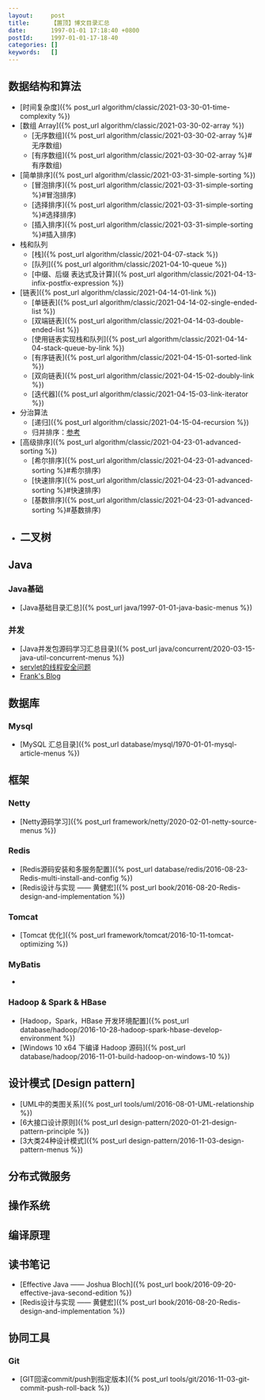 ```yaml
---
layout:     post
title:      【置顶】博文目录汇总
date:       1997-01-01 17:18:40 +0800
postId:     1997-01-01-17-18-40
categories: []
keywords:   []
---
```


## 数据结构和算法

* [时间复杂度]({% post_url algorithm/classic/2021-03-30-01-time-complexity %})
* [数组 Array]({% post_url algorithm/classic/2021-03-30-02-array %})
  - [无序数组]({% post_url algorithm/classic/2021-03-30-02-array %}#无序数组)
  - [有序数组]({% post_url algorithm/classic/2021-03-30-02-array %}#有序数组)
* [简单排序]({% post_url algorithm/classic/2021-03-31-simple-sorting %})
  - [冒泡排序]({% post_url algorithm/classic/2021-03-31-simple-sorting %}#冒泡排序)
  - [选择排序]({% post_url algorithm/classic/2021-03-31-simple-sorting %}#选择排序)
  - [插入排序]({% post_url algorithm/classic/2021-03-31-simple-sorting %}#插入排序)
* 栈和队列
  - [栈]({% post_url algorithm/classic/2021-04-07-stack %})
  - [队列]({% post_url algorithm/classic/2021-04-10-queue %})
  - [中缀、后缀 表达式及计算]({% post_url algorithm/classic/2021-04-13-infix-postfix-expression %})
* [链表]({% post_url algorithm/classic/2021-04-14-01-link %})
  - [单链表]({% post_url algorithm/classic/2021-04-14-02-single-ended-list %})
  - [双端链表]({% post_url algorithm/classic/2021-04-14-03-double-ended-list %})
  - [使用链表实现栈和队列]({% post_url algorithm/classic/2021-04-14-04-stack-queue-by-link %})
  - [有序链表]({% post_url algorithm/classic/2021-04-15-01-sorted-link %})
  - [双向链表]({% post_url algorithm/classic/2021-04-15-02-doubly-link %})
  - [迭代器]({% post_url algorithm/classic/2021-04-15-03-link-iterator %})
* 分治算法
  - [递归]({% post_url algorithm/classic/2021-04-15-04-recursion %})
  - 归并排序：[参考](https://zhuanlan.zhihu.com/p/95080265)
* [高级排序]({% post_url algorithm/classic/2021-04-23-01-advanced-sorting %})
  - [希尔排序]({% post_url algorithm/classic/2021-04-23-01-advanced-sorting %}#希尔排序)
  - [快速排序]({% post_url algorithm/classic/2021-04-23-01-advanced-sorting %}#快速排序)
  - [基数排序]({% post_url algorithm/classic/2021-04-23-01-advanced-sorting %}#基数排序)
* 二叉树
  -

## Java

### Java基础
* [Java基础目录汇总]({% post_url java/1997-01-01-java-basic-menus %})

### 并发
* [Java并发包源码学习汇总目录]({% post_url java/concurrent/2020-03-15-java-util-concurrent-menus %})
* [servlet的线程安全问题](https://www.jianshu.com/p/672a8ecada6c)
* [Frank's Blog](https://hellofrank.github.io/archives/)

## 数据库

### Mysql
* [MySQL 汇总目录]({% post_url database/mysql/1970-01-01-mysql-article-menus %})

## 框架

### Netty
* [Netty源码学习]({% post_url framework/netty/2020-02-01-netty-source-menus %})

### Redis
* [Redis源码安装和多服务配置]({% post_url database/redis/2016-08-23-Redis-multi-install-and-config %})
* [Redis设计与实现 —— 黄健宏]({% post_url book/2016-08-20-Redis-design-and-implementation %})

### Tomcat
* [Tomcat 优化]({% post_url framework/tomcat/2016-10-11-tomcat-optimizing %})

### MyBatis
* 

### Hadoop & Spark & HBase
* [Hadoop，Spark，HBase 开发环境配置]({% post_url database/hadoop/2016-10-28-hadoop-spark-hbase-develop-environment %})
* [Windows 10 x64 下编译 Hadoop 源码]({% post_url database/hadoop/2016-11-01-build-hadoop-on-windows-10 %})

## 设计模式 [Design pattern]

* [UML中的类图关系]({% post_url tools/uml/2016-08-01-UML-relationship %})
* [6大接口设计原则]({% post_url design-pattern/2020-01-21-design-pattern-principle %})
* [3大类24种设计模式]({% post_url design-pattern/2016-11-03-design-pattern-menus %})

## 分布式微服务

## 操作系统

## 编译原理

## 读书笔记
* [Effective Java —— Joshua Bloch]({% post_url book/2016-09-20-effective-java-second-edition %})
* [Redis设计与实现 —— 黄健宏]({% post_url book/2016-08-20-Redis-design-and-implementation %})

## 协同工具

### Git
* [GIT回滚commit/push到指定版本]({% post_url tools/git/2016-11-03-git-commit-push-roll-back %})
